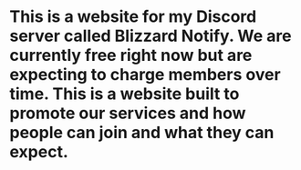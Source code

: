# This is a website for my Discord server called Blizzard Notify. We are currently free right now but are expecting to charge members over time. This is a website built to promote our services and how people can join and what they can expect.
